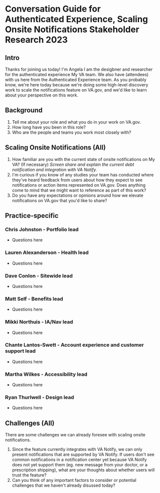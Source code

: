 # Conversation Guide for Authenticated Experience, Scaling Onsite Notifications Stakeholder Research 2023

## Intro

Thanks for joining us today! I'm Angela I am the desigbner and researcher for the authenticated experience My VA team. We also have (attendees) with us here from the Authenticated Experience team. As you probably know, we're here today because we're doing some high-level discovery work to scale the notifications feature on VA.gov, and we'd like to learn about your perspective on this work. 

## Background
1. Tell me about your role and what you do in your work on VA.gov.
2. How long have you been in this role?
3. Who are the people and teams you work most closely with?

## Scaling Onsite Notifications (All)
1. How familiar are you with the current state of onsite notifications on My VA? (If necessary) *Screen share and explain the current debt notification and integration with VA Notify.*
2. I'm curious if you know of any studies your team has conducted where they've heard feedback from users about how they expect to see notifications or action items represented on VA.gov. Does anything come to mind that we might want to reference as part of this work?
3. Do you have any expectations or opinions around how we elevate notifications on VA.gov that you'd like to share?

## Practice-specific

### Chris Johnston - Portfolio lead
- Questions here

### Lauren Alexanderson - Health lead
- Questions here

### Dave Conlon - Sitewide lead
- Questions here

### Matt Self - Benefits lead
- Questions here

### Mikki Northuis - IA/Nav lead
- Questions here

### Chante Lantos-Swett - Account experience and customer support lead
- Questions here

### Martha Wilkes - Accessibility lead
- Questions here

### Ryan Thurlwell - Design lead
- Questions here

## Challenges (All)

There are some challenges we can already foresee with scaling onsite notifications.
1. Since the feature currently integrates with VA Notify, we can only present notifications that are supported by VA Notify. If users don't see common notifications in a notification center yet because VA Notify does not yet support them (eg. new message from your doctor, or a prescription shipping), what are your thoughts about whether users will trust the feature?
2. Can you think of any important factors to consider or potential challenges that we haven't already disussed today?
